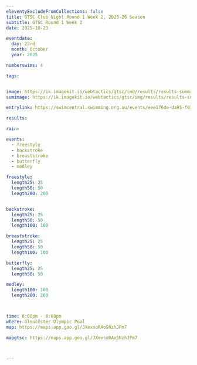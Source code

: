 ```yaml
---
eleventyExcludeFromCollections: false
title: GTSC Club Night Round 1 Week 2, 2025-26 Season
subtitle: GTSC Round 1 Week 2
date: 2025-10-23

eventdate:
  day: 23rd
  month: October
  year: 2025

numberswims: 4

tags:


image: https://ik.imagekit.io/webtactics/gtsc/img/results/results-summary-2.jpg
sumimage: https://ik.imagekit.io/webtactics/gtsc/img/results/results-summary-2.jpg

entrylink: https://swimcentral.swimming.org.au/events/eee176de-da95-f011-b41c-6045bdc300f5/nominations

results: 

rain: 

events:
  - freestyle
  - backstroke
  - breaststroke
  - butterfly
  - medley

freestyle:
  length25: 25
  length50: 50
  length200: 200


backstroke:
  length25: 25
  length50: 50
  length100: 100

breaststroke:
  length25: 25
  length50: 50
  length100: 100

butterfly:
  length25: 25
  length50: 50

medley:
  length100: 100
  length200: 200



time: 6:00pm - 8:00pm
where: Gloucester Olympic Pool
map: https://maps.app.goo.gl/JXexsoRAoSNzhJPm7

mapgtsc: https://maps.app.goo.gl/JXexsoRAoSNzhJPm7



---
```





